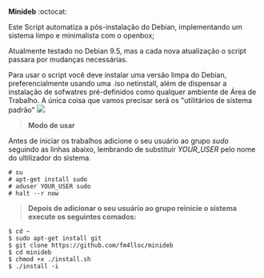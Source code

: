 
**Minideb** :octocat:

Este Script automatiza a pós-instalação do Debian, implementando um sistema limpo e minimalista com o openbox;

Atualmente testado no Debian 9.5, mas a cada nova atualização o script passara por mudanças necessárias.

Para usar o script você deve instalar uma versão limpa do Debian, preferencialmente usando uma .iso netinstall, além de dispensar a instalação de sofwatres pré-definidos como qualquer ambiente de Área de Trabalho. A única coisa que vamos precisar será os "utilitários de sistema padrão"
<img src="https://raw.githubusercontent.com/fm4lloc/stuff/master/2018-07-26-120025_1920x1080_scrot.jpg"/>

> **Modo de usar**

Antes de iniciar os trabalhos adicione o seu usuário ao grupo *sudo* seguindo as linhas abaixo, lembrando de substituir *YOUR_USER* pelo nome do ultilizador do sistema.

```
# su
# apt-get install sudo
# aduser YOUR_USER sudo
# halt --r now
```
> **Depois de adicionar o seu usuário ao grupo reinicie o sistema execute os seguintes comados:**
```
$ cd ~
$ sudo apt-get install git
$ git clone https://github.com/fm4lloc/minideb
$ cd minideb
$ chmod +x ./install.sh
$ ./install -i
```
